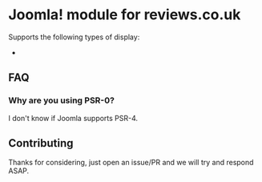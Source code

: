 # Joomla! module for reviews.co.uk

Supports the following types of display:

- 

## FAQ

### Why are you using PSR-0?

I don't know if Joomla supports PSR-4.

## Contributing

Thanks for considering, just open an issue/PR and we will try and respond ASAP.
